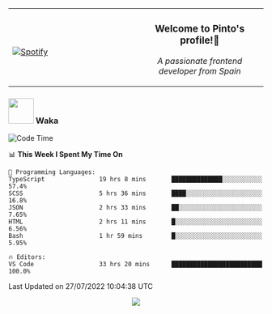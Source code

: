 <table width="100%" align="center"> 
  <tr>
  <td width="50%">
      
&nbsp; <br> [![Spotify](https://novatorem-zeta-rust.vercel.app/api/spotify)](https://open.spotify.com/user/novatorem-zeta-rust)

  </td>
  <td width="50%">
    <h3 align="center">Welcome to Pinto's profile!👋</h3>
    <p align="center"><em>A passionate frontend developer from Spain</em></p>
  </td>
  </table>

### <img src="https://media.giphy.com/media/VgCDAzcKvsR6OM0uWg/giphy.gif" width="50"> Waka

  <!--START_SECTION:waka-->
![Code Time](http://img.shields.io/badge/Code%20Time-714%20hrs%208%20mins-blue)

📊 **This Week I Spent My Time On** 

```text
💬 Programming Languages: 
TypeScript               19 hrs 8 mins       ██████████████░░░░░░░░░░░   57.4% 
SCSS                     5 hrs 36 mins       ████░░░░░░░░░░░░░░░░░░░░░   16.8% 
JSON                     2 hrs 33 mins       ██░░░░░░░░░░░░░░░░░░░░░░░   7.65% 
HTML                     2 hrs 11 mins       █░░░░░░░░░░░░░░░░░░░░░░░░   6.56% 
Bash                     1 hr 59 mins        █░░░░░░░░░░░░░░░░░░░░░░░░   5.95%

🔥 Editors: 
VS Code                  33 hrs 20 mins      █████████████████████████   100.0%

```


 Last Updated on 27/07/2022 10:04:38 UTC
<!--END_SECTION:waka-->

<div align="center">
<img src="https://github-readme-stats-gilt-tau.vercel.app/api/top-langs/?username=pinto-hub&layout=compact&theme=dracula" />
</div>
